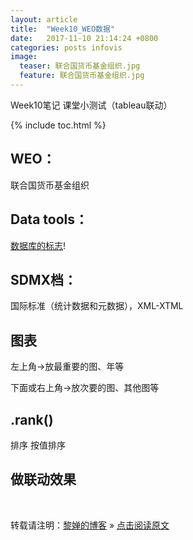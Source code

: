 ```yaml
---
layout: article
title:  "Week10_WEO数据"
date:   2017-11-10 21:14:24 +0800
categories: posts infovis
image:
  teaser: 联合国货币基金组织.jpg
  feature: 联合国货币基金组织.jpg
---
```

Week10笔记 课堂小测试（tableau联动）

{% include toc.html %}

## WEO：
联合国货币基金组织

## Data tools：
[数据库的标志](https://ss0.bdstatic.com/70cFvHSh_Q1YnxGkpoWK1HF6hhy/it/u=964156935,2811568593&fm=27&gp=0.jpg)!

## SDMX档：
国际标准（统计数据和元数据），XML-XTML

## 图表
左上角->放最重要的图、年等

下面或右上角->放次要的图、其他图等

## .rank()
排序 按值排序

## 做联动效果

<br>

转载请注明：[黎婵的博客](https://cherrylichan.github.io/) » [点击阅读原文](https://cherrylichan.github.io/posts/infovis/Week10_WEO数据/)













